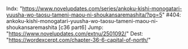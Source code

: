 Indx: "https://www.novelupdates.com/series/ankoku-kishi-monogatari-yuusha-wo-taosu-tameni-maou-ni-shoukansaremashita/?pg=5"
#404: ankoku-kishi-monogatari-yuusha-wo-taosu-tameni-maou-ni-shoukansaremashita [c36 part6]
Jump: "https://www.novelupdates.com/extnu/2501092/"
Dest: "https://wordexcerpt.com/chapter-36-6-capital-of-north/"